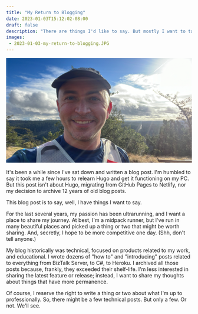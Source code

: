 ```yaml
---
title: "My Return to Blogging"
date: 2023-01-03T15:12:02-08:00
draft: false
description: "There are things I'd like to say. But mostly I want to talk about running and ultramarathons."
images:
 - 2023-01-03-my-return-to-blogging.JPG
---
```


![A selfie of me while running at Deception Pass State Park](2023-01-03-my-return-to-blogging.JPG)

It's been a while since I've sat down and written a blog post. I'm humbled to say it took me a few hours to relearn Hugo and get it functioning on my PC. But this post isn't about Hugo, migrating from GitHub Pages to Netlify, nor my decision to archive 12 years of old blog posts.

This blog post is to say, well, I have things I want to say.

For the last several years, my passion has been ultrarunning, and I want a place to share my journey. At best, I'm a midpack runner, but I've run in many beautiful places and picked up a thing or two that might be worth sharing. And, secretly, I hope to be more competitive one day. (Shh, don't tell anyone.)

My blog historically was technical, focused on products related to my work, and educational. I wrote dozens of "how to" and "introducing" posts related to everything from BizTalk Server, to C#, to Heroku. I archived all those posts because, frankly, they exceeded their shelf-life. I'm less interested in sharing the latest feature or release; instead, I want to share my thoughts about things that have more permanence.

Of course, I reserve the right to write a thing or two about what I'm up to professionally. So, there might be a few technical posts. But only a few. Or not. We'll see.